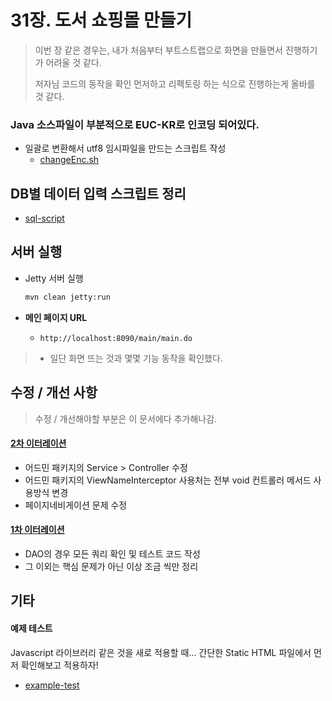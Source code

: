 # 31장. 도서 쇼핑몰 만들기

> 이번 장 같은 경우는, 내가 처음부터 부트스트랩으로 화면을 만들면서 진행하기가 어려울 것 같다.
>
> 저자님 코드의 동작을 확인 먼저하고 리펙토링 하는 식으로 진행하는게 올바를 것 같다.





### Java 소스파일이 부분적으로 EUC-KR로 인코딩 되어있다.

* 일괄로 변환해서 utf8 임시파일을 만드는 스크립트 작성
  * [changeEnc.sh](changeEnc.sh)



## DB별 데이터 입력 스크립트 정리

* [sql-script](sql-script)



## 서버 실행

* Jetty 서버 실행
  ```sh
  mvn clean jetty:run
  ```

* **메인 페이지 URL**
  
  * `http://localhost:8090/main/main.do`


> * 일단 화면 뜨는 것과 몇몇 기능 동작을 확인했다.





## 수정 / 개선 사항

>  수정 / 개선해야할 부분은 이 문서에다 추가해나감.

#### [2차 이터레이션](docs/2nd_Modifications.md)

* 어드민 패키지의 Service > Controller 수정
* 어드민 패키지의 ViewNameInterceptor 사용처는 전부 void 컨트롤러 메서드 사용방식 변경
* 페이지네비게이션 문제 수정

#### [1차 이터레이션](docs/1st_Modifications.md)

* DAO의 경우 모든 쿼리 확인 및 테스트 코드 작성
* 그 이외는 핵심 문제가 아닌 이상 조금 씩만 정리



## 기타

#### 예제 테스트

Javascript 라이브러리 같은 것을 새로 적용할 때... 간단한 Static HTML 파일에서 먼저 확인해보고 적용하자!

* [example-test](example-test)
